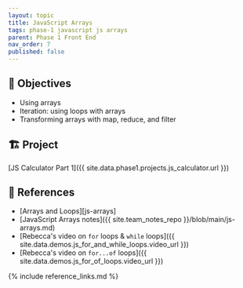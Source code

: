 ```yaml
---
layout: topic
title: JavaScript Arrays
tags: phase-1 javascript js arrays
parent: Phase 1 Front End
nav_order: 7
published: false
---
```


## 🎯 Objectives

- Using arrays
- Iteration: using loops with arrays
- Transforming arrays with map, reduce, and filter

## 🏗️ Project

[JS Calculator Part 1]({{ site.data.phase1.projects.js_calculator.url }})

## 🔖 References

- [Arrays and Loops][js-arrays]
- [JavaScript Arrays notes]({{ site.team_notes_repo }}/blob/main/js-arrays.md)
- [Rebecca's video on `for` loops & `while` loops]({{ site.data.demos.js_for_and_while_loops.video_url }})
- [Rebecca's video on `for...of` loops]({{ site.data.demos.js_for_of_loops.video_url }})

{% include reference_links.md %}
